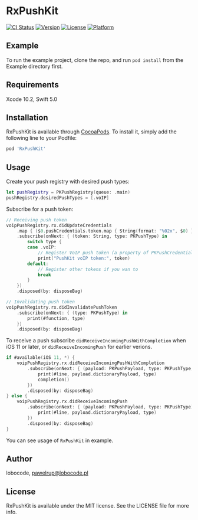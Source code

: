 # RxPushKit

[![CI Status](https://img.shields.io/travis/pawelrup/RxPushKit.svg?style=flat)](https://travis-ci.org/pawelrup/RxPushKit)
[![Version](https://img.shields.io/cocoapods/v/RxPushKit.svg?style=flat)](https://cocoapods.org/pods/RxPushKit)
[![License](https://img.shields.io/cocoapods/l/RxPushKit.svg?style=flat)](https://cocoapods.org/pods/RxPushKit)
[![Platform](https://img.shields.io/cocoapods/p/RxPushKit.svg?style=flat)](https://cocoapods.org/pods/RxPushKit)

## Example

To run the example project, clone the repo, and run `pod install` from the Example directory first.

## Requirements

Xcode 10.2, Swift 5.0

## Installation

RxPushKit is available through [CocoaPods](https://cocoapods.org). To install
it, simply add the following line to your Podfile:

```ruby
pod 'RxPushKit'
```

## Usage

Create your push registry with desired push types:

```swift
let pushRegistry = PKPushRegistry(queue: .main)
pushRegistry.desiredPushTypes = [.voIP]
```

Subscribe for a push token:

```swift
// Receiving push token
voipPushRegistry.rx.didUpdateCredentials
	.map { ($0.pushCredentials.token.map { String(format: "%02x", $0) }.joined(), $0.type) }
	.subscribe(onNext: { (token: String, type: PKPushType) in
		switch type {
		case .voIP:
			// Register VoIP push token (a property of PKPushCredentials) with server
			print("PushKit voIP token:", token)
		default:
			// Register other tokens if you wan to
			break
		}
	})
	.disposed(by: disposeBag)

// Invalidating push token
voipPushRegistry.rx.didInvalidatePushToken
	.subscribe(onNext: { (type: PKPushType) in
		print(#function, type)
	})
	.disposed(by: disposeBag)
```

To receive a push subscribe `didReceiveIncomingPushWithCompletion` when iOS 11 or later, or `didReceiveIncomingPush` for earlier verions.

```swift
if #available(iOS 11, *) {
    voipPushRegistry.rx.didReceiveIncomingPushWithCompletion
        .subscribe(onNext: { (payload: PKPushPayload, type: PKPushType, completion: @escaping () -> Void) in
            print(#line, payload.dictionaryPayload, type)
            completion()
        })
        .disposed(by: disposeBag)
} else {
    voipPushRegistry.rx.didReceiveIncomingPush
        .subscribe(onNext: { (payload: PKPushPayload, type: PKPushType) in
            print(#line, payload.dictionaryPayload, type)
        })
        .disposed(by: disposeBag)
}
```

You can see usage of `RxPushKit` in example.

## Author

lobocode, pawelrup@lobocode.pl

## License

RxPushKit is available under the MIT license. See the LICENSE file for more info.
